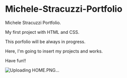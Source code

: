 # Michele-Stracuzzi-Portfolio
Michele Stracuzzi Portfolio. 

My first project with HTML and CSS. 

This porfolio will be always in progress. 

Here, I'm going to insert my projects and works. 

Have fun!! 

![Uploading HOME.PNG…]()
